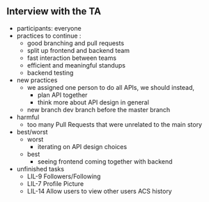 ## Interview with the TA

- participants: everyone
- practices to continue :
  - good branching and pull requests
  - split up frontend and backend team
  - fast interaction between teams
  - efficient and meaningful standups
  - backend testing
- new practices
  - we assigned one person to do all APIs, we should instead,
    - plan API together
    - think more about API design in general
  - new branch dev branch before the master branch
- harmful
  - too many Pull Requests that were unrelated to the main story
- best/worst
  - worst
    - iterating on API design choices
  - best
    - seeing frontend coming together with backend
- unfinished tasks
  - LIL-9 Followers/Following
  - LIL-7 Profile Picture
  - LIL-14 Allow users to view other users ACS history
